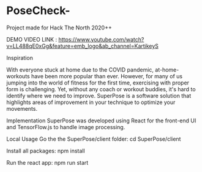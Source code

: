 # PoseCheck-
Project made for Hack The North 2020++

DEMO VIDEO LINK : https://www.youtube.com/watch?v=LL488qE0xGg&feature=emb_logo&ab_channel=KartikeyS

Inspiration

With everyone stuck at home due to the COVID pandemic, at-home-workouts have been more popular than ever. However, for many of us jumping into the world of fitness for the first time, exercising with proper form is challenging. Yet, without any coach or workout buddies, it's hard to identify where we need to improve. SuperPose is a software solution that highlights areas of improvement in your technique to optimize your movements.

Implementation
SuperPose was developed using React for the front-end UI and TensorFlow.js to handle image processing.

Local Usage
Go the the SuperPose/client folder: cd SuperPose/client

Install all packages: npm install

Run the react app: npm run start
